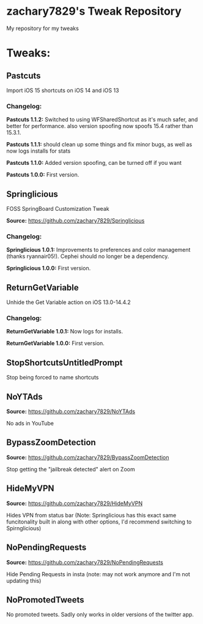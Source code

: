 # zachary7829's Tweak Repository
My repository for my tweaks

# Tweaks:

## Pastcuts

Import iOS 15 shortcuts on iOS 14 and iOS 13

### Changelog:

**Pastcuts 1.1.2:** Switched to using WFSharedShortcut as it's much safer, and better for performance. also version spoofing now spoofs 15.4 rather than 15.3.1.

**Pastcuts 1.1.1:** should clean up some things and fix minor bugs, as well as now logs installs for stats

**Pastcuts 1.1.0:** Added version spoofing, can be turned off if you want

**Pastcuts 1.0.0:** First version.

## Springlicious

FOSS SpringBoard Customization Tweak

**Source:** https://github.com/zachary7829/Springlicious

### Changelog:

**Springlicious 1.0.1:** Improvements to preferences and color management (thanks ryannair05!). Cephei should no longer be a dependency.

**Springlicious 1.0.0:** First version.

## ReturnGetVariable

Unhide the Get Variable action on iOS 13.0-14.4.2

### Changelog:

**ReturnGetVariable 1.0.1:** Now logs for installs.

**ReturnGetVariable 1.0.0:** First version.

## StopShortcutsUntitledPrompt

Stop being forced to name shortcuts

## NoYTAds

**Source:** https://github.com/zachary7829/NoYTAds

No ads in YouTube

## BypassZoomDetection

**Source:** https://github.com/zachary7829/BypassZoomDetection

Stop getting the "jailbreak detected" alert on Zoom

## HideMyVPN

**Source:** https://github.com/zachary7829/HideMyVPN

Hides VPN from status bar (Note: Springlicious has this exact same funcitonality built in along with other options, I'd recommend switching to Spirnglicious)

## NoPendingRequests

**Source:** https://github.com/zachary7829/NoPendingRequests

Hide Pending Requests in insta (note: may not work anymore and I'm not updating this)

## NoPromotedTweets

No promoted tweets. Sadly only works in older versions of the twitter app.